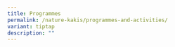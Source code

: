 ```yaml
---
title: Programmes
permalink: /nature-kakis/programmes-and-activities/
variant: tiptap
description: ""
---
```

